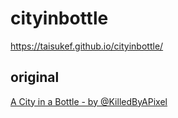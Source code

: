 # cityinbottle
 
https://taisukef.github.io/cityinbottle/

## original

[A City in a Bottle - by @KilledByAPixel](https://twitter.com/KilledByAPixel/status/1517294627996545024)

 
